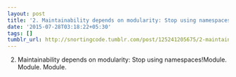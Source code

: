 ```yaml
---
layout: post
title: '2. Maintainability depends on modularity: Stop using namespaces!'
date: '2015-07-28T03:18:22+05:30'
tags: []
tumblr_url: http://snortingcode.tumblr.com/post/125241205675/2-maintainability-depends-on-modularity-stop
---
```

2. Maintainability depends on modularity: Stop using namespaces!Module. Module. Module.
